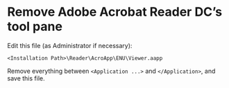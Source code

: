# Remove Adobe Acrobat Reader DC’s tool pane

Edit this file (as Administrator if necessary):

```text
<Installation Path>\Reader\AcroApp\ENU\Viewer.aapp
```

Remove everything between `<Application ...>` and `</Application>`, and save this file.
